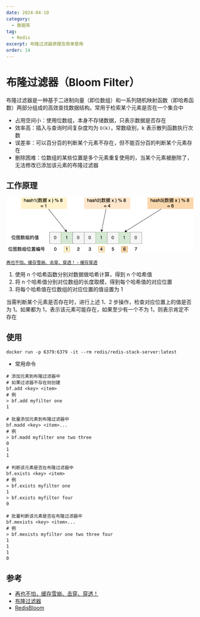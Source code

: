 ```yaml
---
date: 2024-04-10
category:
  - 数据库
tag:
  - Redis
excerpt: 布隆过滤器原理及简单使用
order: 14
---
```


# 布隆过滤器（Bloom Filter）

布隆过滤器是一种基于二进制向量（即位数组）和一系列随机映射函数（即哈希函数）两部分组成的高效查找数据结构。常用于检索某个元素是否在一个集合中

- 占用空间小：使用位数组，本身不存储数据，只表示数据是否存在
- 效率高：插入与查询时间复杂度均为 `O(k)`，常数级别，k 表示散列函数执行次数
- 误差率：可以百分百的判断某个元素不存在，但不能百分百的判断某个元素存在
- 删除困难：位数组的某些位置是多个元素重复使用的，当某个元素被删除了，无法修改已添加该元素的布隆过滤器

## 工作原理

![](./md.assets/bloomfilter.png)

<small>[再也不怕，缓存雪崩、击穿、穿透！ - 缓存穿透](https://mp.weixin.qq.com/s?__biz=MzUxODAzNDg4NQ==&mid=2247490008&idx=1&sn=8f576e69ec63e02a8b42a00ae6754f0a&chksm=f98e5d72cef9d464710c891c4c0537c20e4949b39ee70c97c44c3f6f95df83fc406f52fc161b&scene=178&cur_album_id=1790401816640225283#rd)</small>

1. 使用 n 个哈希函数分别对数据做哈希计算，得到 n 个哈希值
2. 将 n 个哈希值分别对位数组的长度取模，得到每个哈希值的对应位置
3. 将每个哈希值在位数组的对应位置的值设置为 1

当需判断某个元素是否存在时，进行上述 1、2 步操作，检查对应位置上的值是否为 1。如果都为 1，表示该元素可能存在，如果至少有一个不为 1，则表示肯定不存在

## 使用

```shell
docker run -p 6379:6379 -it --rm redis/redis-stack-server:latest
```

- 常用命令

```shell
# 添加元素到布隆过滤器中
# 如果过滤器不存在则创建
bf.add <key> <item>
# 例
> bf.add myfilter one
1

# 批量添加元素到布隆过滤器中
bf.madd <key> <item>...
# 例
> bf.madd myfilter one two three
0
1
1

# 判断该元素是否在布隆过滤器中
bf.exists <key> <item>
# 例
> bf.exists myfilter one
1
> bf.exists myfilter four
0

# 批量判断该元素是否在布隆过滤器中
bf.mexists <key> <item>...
# 例
> bf.mexists myfilter one two three four
1
1
1
0
```

## 参考

- [再也不怕，缓存雪崩、击穿、穿透！](https://mp.weixin.qq.com/s?__biz=MzUxODAzNDg4NQ==&mid=2247490008&idx=1&sn=8f576e69ec63e02a8b42a00ae6754f0a&chksm=f98e5d72cef9d464710c891c4c0537c20e4949b39ee70c97c44c3f6f95df83fc406f52fc161b&scene=178&cur_album_id=1790401816640225283#rd)
- [布隆过滤器](https://javaguide.cn/cs-basics/data-structure/bloom-filter.html)
- [RedisBloom](https://github.com/RedisBloom/RedisBloom)

